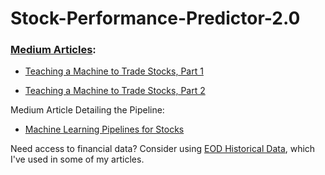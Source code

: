 # Stock-Performance-Predictor-2.0

### [Medium Articles](https://marco-santos.medium.com/membership):

* [Teaching a Machine to Trade Stocks, Part 1](https://medium.com/@marcosan93/teaching-a-machine-to-trade-stocks-like-warren-buffett-part-i-445849b208c6?source=friends_link&sk=401be8c0ee0963dffb51466c6ed47805)

* [Teaching a Machine to Trade Stocks, Part 2](https://medium.com/@marcosan93/teaching-a-machine-to-trade-stocks-like-warren-buffett-part-ii-5d06427b13f7?source=friends_link&sk=1e0c4d8ea3df5aebd9e59e0b419fbc5f)

Medium Article Detailing the Pipeline:

* [Machine Learning Pipelines for Stocks](https://medium.com/@marcosan93/how-to-analyze-fundamental-stock-data-with-machine-learning-pipelines-1128e0fa5b0f?source=friends_link&sk=4756a8b3f609eaf875fd7289f876cd86)


Need access to financial data? Consider using [EOD Historical Data](https://eodhistoricaldata.com/r/?ref=31CX3ILN), which I've used in some of my articles.
